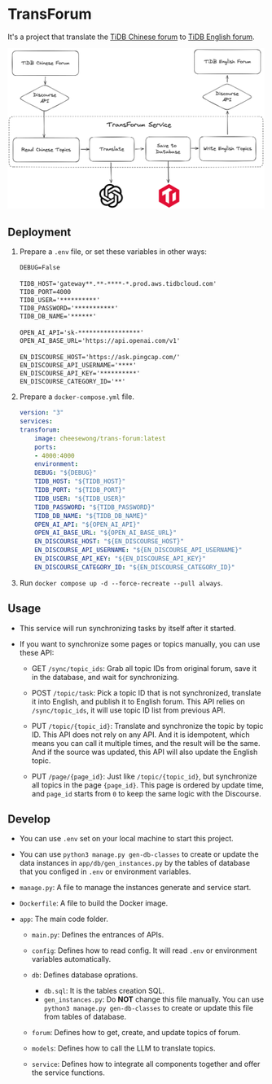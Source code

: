 # TransForum

It's a project that translate the [TiDB Chinese forum](https://asktug.com/) to [TiDB English forum](https://ask.pingcap.com/).

![logic](./pic/logic.png)

## Deployment

1. Prepare a `.env` file, or set these variables in other ways:

    ```property
    DEBUG=False

    TIDB_HOST='gateway**.**-****-*.prod.aws.tidbcloud.com'
    TIDB_PORT=4000
    TIDB_USER='**********'
    TIDB_PASSWORD='***********'
    TIDB_DB_NAME='******'

    OPEN_AI_API='sk-*****************'
    OPEN_AI_BASE_URL='https://api.openai.com/v1'

    EN_DISCOURSE_HOST='https://ask.pingcap.com/'
    EN_DISCOURSE_API_USERNAME='****'
    EN_DISCOURSE_API_KEY='**********'
    EN_DISCOURSE_CATEGORY_ID='**'
    ```

2. Prepare a `docker-compose.yml` file.

    ```yaml
    version: "3"
    services:
    transforum:
        image: cheesewong/trans-forum:latest
        ports:
        - 4000:4000
        environment:
        DEBUG: "${DEBUG}"
        TIDB_HOST: "${TIDB_HOST}"
        TIDB_PORT: "${TIDB_PORT}"
        TIDB_USER: "${TIDB_USER}"
        TIDB_PASSWORD: "${TIDB_PASSWORD}"
        TIDB_DB_NAME: "${TIDB_DB_NAME}"
        OPEN_AI_API: "${OPEN_AI_API}"
        OPEN_AI_BASE_URL: "${OPEN_AI_BASE_URL}"
        EN_DISCOURSE_HOST: "${EN_DISCOURSE_HOST}"
        EN_DISCOURSE_API_USERNAME: "${EN_DISCOURSE_API_USERNAME}"
        EN_DISCOURSE_API_KEY: "${EN_DISCOURSE_API_KEY}"
        EN_DISCOURSE_CATEGORY_ID: "${EN_DISCOURSE_CATEGORY_ID}"
    ```

3. Run `docker compose up -d --force-recreate --pull always`.

## Usage

- This service will run synchronizing tasks by itself after it started.
- If you want to synchronize some pages or topics manually, you can use these API:

  - GET `/sync/topic_ids`: Grab all topic IDs from original forum, save it in the database, and wait for synchronizing.
  - POST `/topic/task`: Pick a topic ID that is not synchronized, translate it into English, and publish it to English forum. This API relies on `/sync/topic_ids`, it will use topic ID list from previous API.

  - PUT `/topic/{topic_id}`: Translate and synchronize the topic by topic ID. This API does not rely on any API. And it is idempotent, which means you can call it multiple times, and the result will be the same. And if the source was updated, this API will also update the English topic.
  - PUT `/page/{page_id}`: Just like `/topic/{topic_id}`, but synchronize all topics in the page `{page_id}`. This page is ordered by update time, and `page_id` starts from `0` to keep the same logic with the Discourse.

## Develop

- You can use `.env` set on your local machine to start this project.
- You can use `python3 manage.py gen-db-classes` to create or update the data instances in `app/db/gen_instances.py` by the tables of database that you configed in `.env` or environment variables.
- `manage.py`: A file to manage the instances generate and service start.
- `Dockerfile`: A file to build the Docker image.
- `app`: The main code folder.

  - `main.py`: Defines the entrances of APIs.
  - `config`: Defines how to read config. It will read `.env` or environment variables automatically.
  - `db`: Defines database oprations.

    - `db.sql`: It is the tables creation SQL.
    - `gen_instances.py`: Do **NOT** change this file manually. You can use `python3 manage.py gen-db-classes` to create or update this file from tables of database.

  - `forum`: Defines how to get, create, and update topics of forum.
  - `models`: Defines how to call the LLM to translate topics.
  - `service`: Defines how to integrate all components together and offer the service functions.
